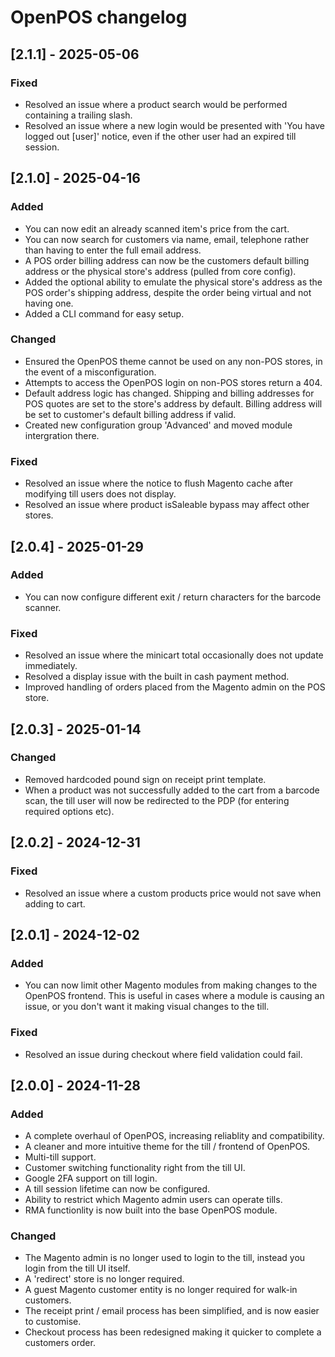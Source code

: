 # OpenPOS changelog

## [2.1.1] - 2025-05-06

### Fixed
- Resolved an issue where a product search would be performed containing a trailing slash.
- Resolved an issue where a new login would be presented with 'You have logged out [user]' notice, even if the other user had an expired till session.

## [2.1.0] - 2025-04-16

### Added
- You can now edit an already scanned item's price from the cart.
- You can now search for customers via name, email, telephone rather than having to enter the full email address.
- A POS order billing address can now be the customers default billing address or the physical store's address (pulled from core config).
- Added the optional ability to emulate the physical store's address as the POS order's shipping address, despite the order being virtual and not having one.
- Added a CLI command for easy setup.

### Changed
- Ensured the OpenPOS theme cannot be used on any non-POS stores, in the event of a misconfiguration.
- Attempts to access the OpenPOS login on non-POS stores return a 404.
- Default address logic has changed. Shipping and billing addresses for POS quotes are set to the store's address by default. Billing address will be set to customer's default billing address if valid.
- Created new configuration group 'Advanced' and moved module intergration there.

### Fixed
- Resolved an issue where the notice to flush Magento cache after modifying till users does not display.
- Resolved an issue where product isSaleable bypass may affect other stores.

## [2.0.4] - 2025-01-29

### Added
- You can now configure different exit / return characters for the barcode scanner.

### Fixed
- Resolved an issue where the minicart total occasionally does not update immediately. 
- Resolved a display issue with the built in cash payment method.
- Improved handling of orders placed from the Magento admin on the POS store.

## [2.0.3] - 2025-01-14

### Changed
- Removed hardcoded pound sign on receipt print template.
- When a product was not successfully added to the cart from a barcode scan, the till user will now be redirected to the PDP (for entering required options etc).

## [2.0.2] - 2024-12-31

### Fixed

- Resolved an issue where a custom products price would not save when adding to cart.

## [2.0.1] - 2024-12-02

### Added

- You can now limit other Magento modules from making changes to the OpenPOS frontend. This is useful in cases where a module is causing an issue, or you don't want it making visual changes to the till.

### Fixed

- Resolved an issue during checkout where field validation could fail.

## [2.0.0] - 2024-11-28

### Added

- A complete overhaul of OpenPOS, increasing reliablity and compatibility.
- A cleaner and more intuitive theme for the till / frontend of OpenPOS.
- Multi-till support.
- Customer switching functionality right from the till UI.
- Google 2FA support on till login.
- A till session lifetime can now be configured.
- Ability to restrict which Magento admin users can operate tills.
- RMA functionlity is now built into the base OpenPOS module.

### Changed

- The Magento admin is no longer used to login to the till, instead you login from the till UI itself.
- A 'redirect' store is no longer required.
- A guest Magento customer entity is no longer required for walk-in customers.
- The receipt print / email process has been simplified, and is now easier to customise.
- Checkout process has been redesigned making it quicker to complete a customers order.
